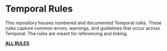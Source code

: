 # Temporal Rules

This repository houses numbered and documented Temporal rules. These rules capture common errors, warnings, and
guidelines that occur across Temporal. The rules are meant for referencing and linking.

**[ALL RULES](rules/README.md)**

